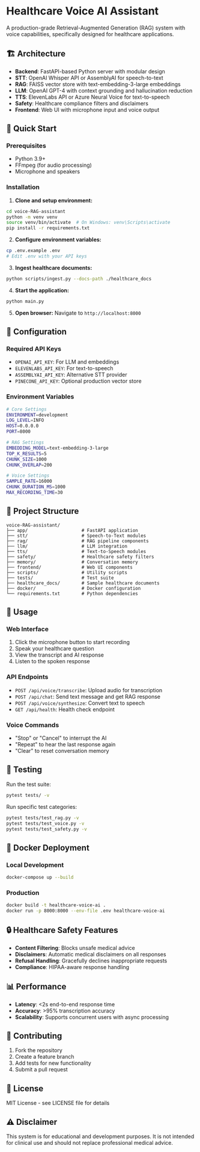 # Healthcare Voice AI Assistant

A production-grade Retrieval-Augmented Generation (RAG) system with voice capabilities, specifically designed for healthcare applications.

## 🏗️ Architecture

- **Backend**: FastAPI-based Python server with modular design
- **STT**: OpenAI Whisper API or AssemblyAI for speech-to-text
- **RAG**: FAISS vector store with text-embedding-3-large embeddings
- **LLM**: OpenAI GPT-4 with context grounding and hallucination reduction
- **TTS**: ElevenLabs API or Azure Neural Voice for text-to-speech
- **Safety**: Healthcare compliance filters and disclaimers
- **Frontend**: Web UI with microphone input and voice output

## 🚀 Quick Start

### Prerequisites
- Python 3.9+
- FFmpeg (for audio processing)
- Microphone and speakers

### Installation

1. **Clone and setup environment:**
```bash
cd voice-RAG-assistant
python -m venv venv
source venv/bin/activate  # On Windows: venv\Scripts\activate
pip install -r requirements.txt
```

2. **Configure environment variables:**
```bash
cp .env.example .env
# Edit .env with your API keys
```

3. **Ingest healthcare documents:**
```bash
python scripts/ingest.py --docs-path ./healthcare_docs
```

4. **Start the application:**
```bash
python main.py
```

5. **Open browser:**
Navigate to `http://localhost:8000`

## 🔧 Configuration

### Required API Keys
- `OPENAI_API_KEY`: For LLM and embeddings
- `ELEVENLABS_API_KEY`: For text-to-speech
- `ASSEMBLYAI_API_KEY`: Alternative STT provider
- `PINECONE_API_KEY`: Optional production vector store

### Environment Variables
```bash
# Core Settings
ENVIRONMENT=development
LOG_LEVEL=INFO
HOST=0.0.0.0
PORT=8000

# RAG Settings
EMBEDDING_MODEL=text-embedding-3-large
TOP_K_RESULTS=5
CHUNK_SIZE=1000
CHUNK_OVERLAP=200

# Voice Settings
SAMPLE_RATE=16000
CHUNK_DURATION_MS=1000
MAX_RECORDING_TIME=30
```

## 📁 Project Structure

```
voice-RAG-assistant/
├── app/                    # FastAPI application
├── stt/                    # Speech-to-Text modules
├── rag/                    # RAG pipeline components
├── llm/                    # LLM integration
├── tts/                    # Text-to-Speech modules
├── safety/                 # Healthcare safety filters
├── memory/                 # Conversation memory
├── frontend/               # Web UI components
├── scripts/                # Utility scripts
├── tests/                  # Test suite
├── healthcare_docs/        # Sample healthcare documents
├── docker/                 # Docker configuration
└── requirements.txt        # Python dependencies
```

## 🎯 Usage

### Web Interface
1. Click the microphone button to start recording
2. Speak your healthcare question
3. View the transcript and AI response
4. Listen to the spoken response

### API Endpoints
- `POST /api/voice/transcribe`: Upload audio for transcription
- `POST /api/chat`: Send text message and get RAG response
- `POST /api/voice/synthesize`: Convert text to speech
- `GET /api/health`: Health check endpoint

### Voice Commands
- "Stop" or "Cancel" to interrupt the AI
- "Repeat" to hear the last response again
- "Clear" to reset conversation memory

## 🧪 Testing

Run the test suite:
```bash
pytest tests/ -v
```

Run specific test categories:
```bash
pytest tests/test_rag.py -v
pytest tests/test_voice.py -v
pytest tests/test_safety.py -v
```

## 🐳 Docker Deployment

### Local Development
```bash
docker-compose up --build
```

### Production
```bash
docker build -t healthcare-voice-ai .
docker run -p 8000:8000 --env-file .env healthcare-voice-ai
```

## 🔒 Healthcare Safety Features

- **Content Filtering**: Blocks unsafe medical advice
- **Disclaimers**: Automatic medical disclaimers on all responses
- **Refusal Handling**: Gracefully declines inappropriate requests
- **Compliance**: HIPAA-aware response handling

## 📊 Performance

- **Latency**: <2s end-to-end response time
- **Accuracy**: >95% transcription accuracy
- **Scalability**: Supports concurrent users with async processing

## 🤝 Contributing

1. Fork the repository
2. Create a feature branch
3. Add tests for new functionality
4. Submit a pull request

## 📄 License

MIT License - see LICENSE file for details

## ⚠️ Disclaimer

This system is for educational and development purposes. It is not intended for clinical use and should not replace professional medical advice.
